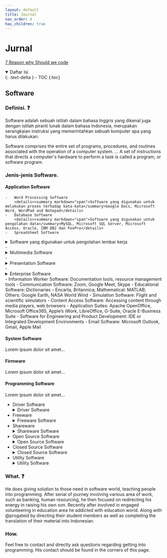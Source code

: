 ```yaml
---
layout: default
title: Journal
nav_order: 4
has_children: true
---
```


# Jurnal

[7 Reason why Should we code](https://docs.python.org/3/)


<details open markdown="block">
  <summary>
    Daftar Isi
  </summary>
  {: .text-delta }
- TOC
{:toc}
</details>

## Software
### Definisi. ❓
Software adalah sebuah istilah dalam bahasa Inggris yang dikenal juga dengan istilah piranti lunak dalam bahasa Indonesia, merupakan serangkaian instruksi yang memerintahkan sebuah komputer apa yang harus dilakukan.

Software comprises the entire set of programs, procedures, and routines associated with the operation of a computer system. ... A set of instructions that directs a computer's hardware to perform a task is called a program, or software program.

### Jenis-jenis Software.

#### Application Software

 	-	Word Processing Software
 		<details><summary markdown="span">Software yang digunakan untuk melakukan proses terhadap kata-kata</summary>Google Docs, Microsoft Word, WordPad and Notepad</details>
	-	Database Software
		<details><summary markdown="span">Software yang digunakan untuk pengolahan data</summary>MySQL, Microsoft SQL Server, Microsoft Access, Oracle, IBM DB2 dan FoxPro</details>
	-	Spreadsheet Software
<details><summary markdown="span">Software yang digunakan untuk pengolahan lembar kerja</summary>Google Sheets, Apple Numbers and Microsoft Excel</details>
	-	<details><summary markdown="span">Multimedia Software</summary>Media Player, Winamp, QuickTime and VLC Media Player</details>
 	-	<details><summary markdown="span">Presentation Software</summary>Google Slides, Microsoft Powerpoint, Keynotes, Prezzy</details>
	-	<details><summary markdown="span">Enterprise Software</summary>customer relationship management (CRM) software (HubSpot, Microsoft Dynamic 365)), project management tools (Jira, Monday), marketing automation tools (Marketo, HubSpot), enterprise resource planning (ERP) software (SAGE, Oracle, Microsoft Dynamics), treasury management system (TMS) software (SAP S/4HANA Finance, Oracle Treasury), business intelligence (BI) software (SAP Business Intelligence, MicroStrategy, Microsoft Power BI)</details>
	-	Information Worker Software: Documentation tools, resource management tools
	-	Communication Software: Zoom, Google Meet, Skype
	-	Educational Software: Dictionaries – Encarta, Britannica; Mathematical: MATLAB; Others: Google Earth, NASA World Wind
	-	Simulation Software: Flight and scientific simulators
	-	Content Access Software: Accessing content through media players, web browsers
	-	Application Suites: Apache OpenOffice, Microsoft Office365, Apple’s iWork, LibreOffice, G-Suite, Oracle E-Business Suite
	-	Software for Engineering and Product Development: IDE or Integrated Development Environments
	-	Email Software: Microsoft Outlook, Gmail, Apple Mail


#### System Software
Lorem ipsum dolor sit amet...

#### Firmware
Lorem ipsum dolor sit amet...

#### Programming Software
Lorem ipsum dolor sit amet...

- Driver Software	
	<details><summary markdown="span">Driver Software</summary>**Lorem ipsum dolor sit amet...**</details>
- Freeware	
	<details><summary markdown="span">Freeware Software</summary>**Lorem ipsum dolor sit amet...**</details>
- Shareware	
	<details><summary markdown="span">Shareware Software</summary>**Lorem ipsum dolor sit amet...**</details>
- Open Source Software	
	<details><summary markdown="span">Open Source Software</summary>**Lorem ipsum dolor sit amet...**</details>
- Closed Source Software	
	<details><summary markdown="span">Closed Source Software</summary>**Lorem ipsum dolor sit amet...**</details>
- Utility Software	
	<details><summary markdown="span">Utility Software</summary>**Lorem ipsum dolor sit amet...**</details>

### What. ❓
He does giving solution to those need in software world, teaching people into programming.
After serial of journey involving various area of work, such as banking, human resourcing, he then focused on redirecting his energy in raising his own son.
Recently after involved in engaged volunteering in education area he addicted with education world.
Along with @progateid by directing their student members as well as completing the translation of their material into Indonesian.

### How.
Feel free to contact and directly ask questions regarding getting into programming. His contact should be found in the corners of this page.
